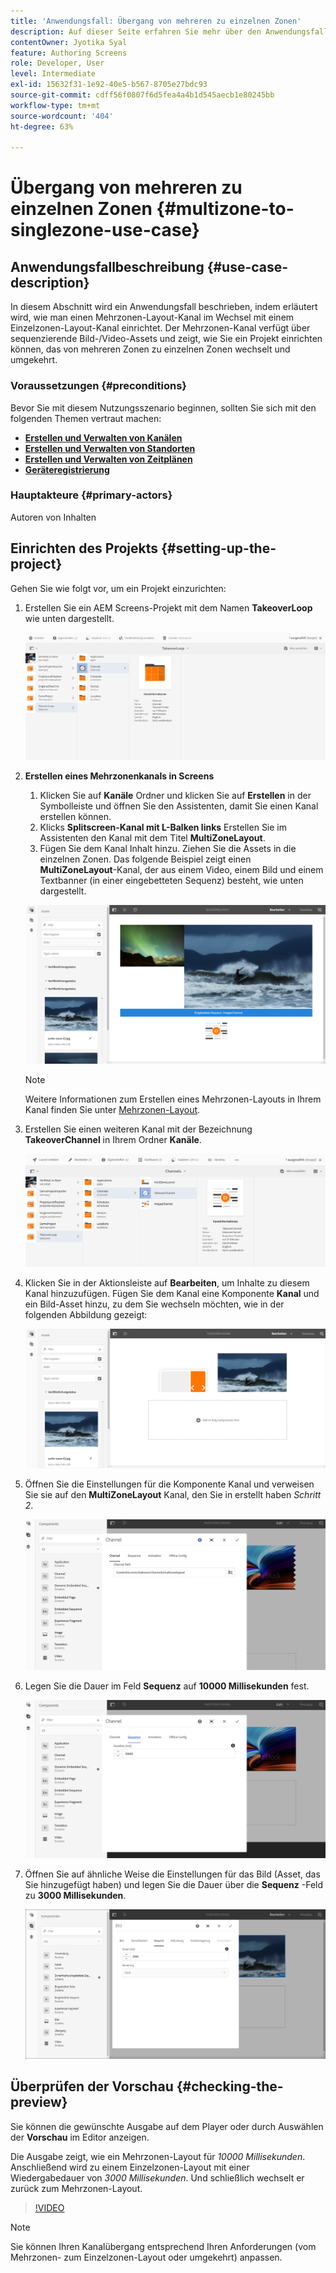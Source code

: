 ```yaml
---
title: 'Anwendungsfall: Übergang von mehreren zu einzelnen Zonen'
description: Auf dieser Seite erfahren Sie mehr über den Anwendungsfall „Übergang von mehreren zu einzelnen Zonen“.
contentOwner: Jyotika Syal
feature: Authoring Screens
role: Developer, User
level: Intermediate
exl-id: 15632f31-1e92-40e5-b567-8705e27bdc93
source-git-commit: cdff56f0807f6d5fea4a4b1d545aecb1e80245bb
workflow-type: tm+mt
source-wordcount: '404'
ht-degree: 63%

---
```


# Übergang von mehreren zu einzelnen Zonen {#multizone-to-singlezone-use-case}

## Anwendungsfallbeschreibung {#use-case-description}

In diesem Abschnitt wird ein Anwendungsfall beschrieben, indem erläutert wird, wie man einen Mehrzonen-Layout-Kanal im Wechsel mit einem Einzelzonen-Layout-Kanal einrichtet. Der Mehrzonen-Kanal verfügt über sequenzierende Bild-/Video-Assets und zeigt, wie Sie ein Projekt einrichten können, das von mehreren Zonen zu einzelnen Zonen wechselt und umgekehrt.

### Voraussetzungen {#preconditions}

Bevor Sie mit diesem Nutzungsszenario beginnen, sollten Sie sich mit den folgenden Themen vertraut machen:

* **[Erstellen und Verwalten von Kanälen](managing-channels.md)**
* **[Erstellen und Verwalten von Standorten](managing-locations.md)**
* **[Erstellen und Verwalten von Zeitplänen](managing-schedules.md)**
* **[Geräteregistrierung](device-registration.md)**

### Hauptakteure {#primary-actors}

Autoren von Inhalten

## Einrichten des Projekts {#setting-up-the-project}

Gehen Sie wie folgt vor, um ein Projekt einzurichten:

1. Erstellen Sie ein AEM Screens-Projekt mit dem Namen **TakeoverLoop** wie unten dargestellt.

   ![Asset](assets/mz-to-sz1.png)


1. **Erstellen eines Mehrzonenkanals in Screens**

   1. Klicken Sie auf **Kanäle** Ordner und klicken Sie auf **Erstellen** in der Symbolleiste und öffnen Sie den Assistenten, damit Sie einen Kanal erstellen können.
   1. Klicks **Splitscreen-Kanal mit L-Balken links** Erstellen Sie im Assistenten den Kanal mit dem Titel **MultiZoneLayout**.
   1. Fügen Sie dem Kanal Inhalt hinzu. Ziehen Sie die Assets in die einzelnen Zonen. Das folgende Beispiel zeigt einen **MultiZoneLayout**-Kanal, der aus einem Video, einem Bild und einem Textbanner (in einer eingebetteten Sequenz) besteht, wie unten dargestellt.

   ![Asset](assets/mz-to-sz2.png)

   >[!NOTE]
   >
   >Weitere Informationen zum Erstellen eines Mehrzonen-Layouts in Ihrem Kanal finden Sie unter [Mehrzonen-Layout](multi-zone-layout-aem-screens.md).


1. Erstellen Sie einen weiteren Kanal mit der Bezeichnung **TakeoverChannel** in Ihrem Ordner **Kanäle**.

   ![Asset](assets/mz-to-sz3.png)

1. Klicken Sie in der Aktionsleiste auf **Bearbeiten**, um Inhalte zu diesem Kanal hinzuzufügen. Fügen Sie dem Kanal eine Komponente **Kanal** und ein Bild-Asset hinzu, zu dem Sie wechseln möchten, wie in der folgenden Abbildung gezeigt:

   ![Asset](assets/mz-to-sz4.png)

1. Öffnen Sie die Einstellungen für die Komponente Kanal und verweisen Sie sie auf den **MultiZoneLayout** Kanal, den Sie in erstellt haben *Schritt 2*.

   ![Asset](assets/mz-to-sz5.png)

1. Legen Sie die Dauer im Feld **Sequenz** auf **10000 Millisekunden** fest.

   ![Asset](assets/mz-to-sz6.png)

1. Öffnen Sie auf ähnliche Weise die Einstellungen für das Bild (Asset, das Sie hinzugefügt haben) und legen Sie die Dauer über die **Sequenz** -Feld zu **3000 Millisekunden**.

   ![Asset](assets/mz-to-sz7.png)

## Überprüfen der Vorschau {#checking-the-preview}

Sie können die gewünschte Ausgabe auf dem Player oder durch Auswählen der **Vorschau** im Editor anzeigen.

Die Ausgabe zeigt, wie ein Mehrzonen-Layout für *10000 Millisekunden*. Anschließend wird zu einem Einzelzonen-Layout mit einer Wiedergabedauer von *3000 Millisekunden*. Und schließlich wechselt er zurück zum Mehrzonen-Layout.

>[!VIDEO](https://video.tv.adobe.com/v/30366)

>[!NOTE]
>
>Sie können Ihren Kanalübergang entsprechend Ihren Anforderungen (vom Mehrzonen- zum Einzelzonen-Layout oder umgekehrt) anpassen.
